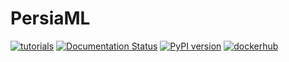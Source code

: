 PersiaML
======

[![tutorials](https://img.shields.io/badge/tutorials-passing-green)](https://persiaml-tutorials.pages.dev) 
[![Documentation Status](https://img.shields.io/badge/documentation-passing-green)](https://persiaml.pages.dev)
 [![PyPI version](https://badge.fury.io/py/persia.svg)](https://badge.fury.io/py/persia) [![dockerhub](https://github.com/PersiaML/containers/actions/workflows/dockerhub.yml/badge.svg)](https://hub.docker.com/u/persiaml)
